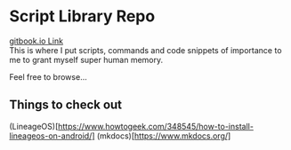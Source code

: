 # Script Library Repo
[gitbook.io Link](https://martinfeineis.gitbook.io/newlib/)  
This is where I put scripts, commands and code snippets of importance to me to grant myself super human memory.

Feel free to browse...

## Things to check out
(LineageOS)[https://www.howtogeek.com/348545/how-to-install-lineageos-on-android/]
(mkdocs)[https://www.mkdocs.org/]
